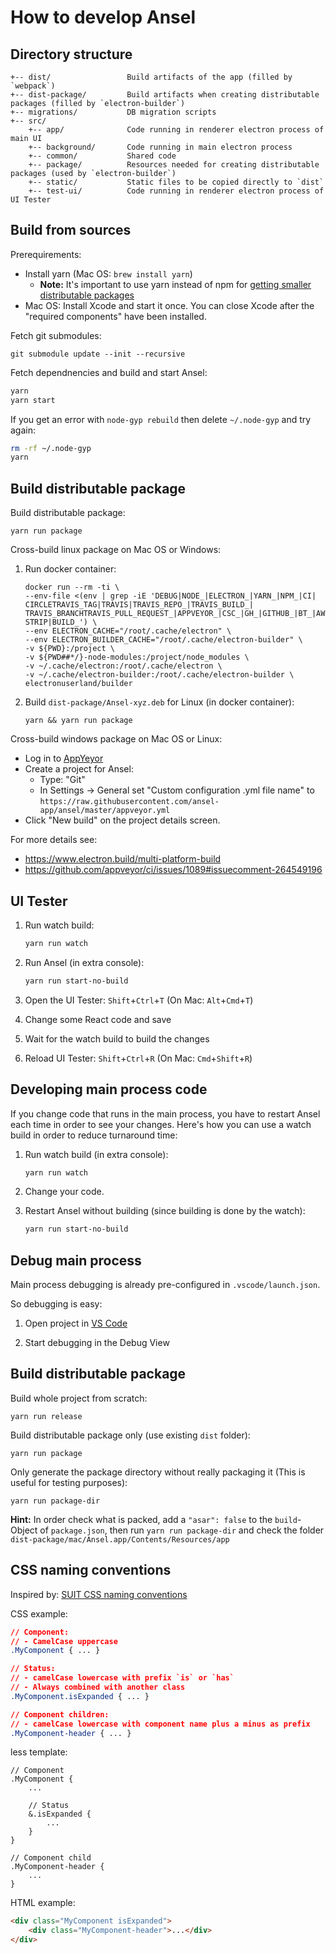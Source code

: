 How to develop Ansel
====================


Directory structure
-------------------

    +-- dist/                 Build artifacts of the app (filled by `webpack`)
    +-- dist-package/         Build artifacts when creating distributable packages (filled by `electron-builder`)
    +-- migrations/           DB migration scripts
    +-- src/
        +-- app/              Code running in renderer electron process of main UI
        +-- background/       Code running in main electron process
        +-- common/           Shared code
        +-- package/          Resources needed for creating distributable packages (used by `electron-builder`)
        +-- static/           Static files to be copied directly to `dist`
        +-- test-ui/          Code running in renderer electron process of UI Tester


Build from sources
------------------

Prerequirements:

  - Install yarn (Mac OS: `brew install yarn`)
    - **Note:** It's important to use yarn instead of npm for
      [getting smaller distributable packages](https://github.com/electron-userland/electron-builder/issues/1147#issuecomment-276284477)
  - Mac OS: Install Xcode and start it once. You can close Xcode after the "required components" have been installed.

Fetch git submodules:

    git submodule update --init --recursive

Fetch dependnencies and build and start Ansel:

```bash
yarn
yarn start
```

If you get an error with `node-gyp rebuild` then delete `~/.node-gyp` and try again:

```bash
rm -rf ~/.node-gyp
yarn
```


Build distributable package
---------------------------

Build distributable package:

    yarn run package

Cross-build linux package on Mac OS or Windows:

  1.  Run docker container:

          docker run --rm -ti \
          --env-file <(env | grep -iE 'DEBUG|NODE_|ELECTRON_|YARN_|NPM_|CI|  CIRCLETRAVIS_TAG|TRAVIS|TRAVIS_REPO_|TRAVIS_BUILD_|  TRAVIS_BRANCHTRAVIS_PULL_REQUEST_|APPVEYOR_|CSC_|GH_|GITHUB_|BT_|AWS_|  STRIP|BUILD_') \
          --env ELECTRON_CACHE="/root/.cache/electron" \
          --env ELECTRON_BUILDER_CACHE="/root/.cache/electron-builder" \
          -v ${PWD}:/project \
          -v ${PWD##*/}-node-modules:/project/node_modules \
          -v ~/.cache/electron:/root/.cache/electron \
          -v ~/.cache/electron-builder:/root/.cache/electron-builder \
          electronuserland/builder

  2.  Build `dist-package/Ansel-xyz.deb` for Linux (in docker container):

          yarn && yarn run package

Cross-build windows package on Mac OS or Linux:

  - Log in to [AppYeyor](https://www.appveyor.com/)
  - Create a project for Ansel:
    - Type: "Git"
    - In Settings -> General set "Custom configuration .yml file name" to `https://raw.githubusercontent.com/ansel-app/ansel/master/appveyor.yml`
  - Click "New build" on the project details screen.

For more details see:

  - https://www.electron.build/multi-platform-build
  - https://github.com/appveyor/ci/issues/1089#issuecomment-264549196


UI Tester
---------

1. Run watch build:
    ```bash
    yarn run watch
    ```

2. Run Ansel (in extra console):
    ```bash
    yarn run start-no-build
    ```

3. Open the UI Tester: `Shift`+`Ctrl`+`T` (On Mac: `Alt`+`Cmd`+`T`)

4. Change some React code and save

5. Wait for the watch build to build the changes

6. Reload UI Tester: `Shift`+`Ctrl`+`R` (On Mac: `Cmd`+`Shift`+`R`)



Developing main process code
----------------------------

If you change code that runs in the main process, you have to restart Ansel each time in order to see your changes.
Here's how you can use a watch build in order to reduce turnaround time:

1. Run watch build (in extra console):
    ```bash
    yarn run watch
    ```

2. Change your code.

3. Restart Ansel without building (since building is done by the watch):
    ```bash
    yarn run start-no-build
    ```



Debug main process
------------------

Main process debugging is already pre-configured in `.vscode/launch.json`.

So debugging is easy:

1. Open project in [VS Code](https://code.visualstudio.com/)

2. Start debugging in the Debug View



Build distributable package
---------------------------

Build whole project from scratch:

    yarn run release

Build distributable package only (use existing `dist` folder):

    yarn run package

Only generate the package directory without really packaging it (This is useful for testing purposes):

    yarn run package-dir

**Hint:** In order check what is packed, add a `"asar": false` to the `build`-Object of `package.json`, then run
`yarn run package-dir` and check the folder `dist-package/mac/Ansel.app/Contents/Resources/app`



CSS naming conventions
----------------------

Inspired by: [SUIT CSS naming conventions](https://github.com/suitcss/suit/blob/master/doc/naming-conventions.md)

CSS example:

```css
// Component:
// - CamelCase uppercase
.MyComponent { ... }

// Status:
// - camelCase lowercase with prefix `is` or `has`
// - Always combined with another class
.MyComponent.isExpanded { ... }

// Component children:
// - camelCase lowercase with component name plus a minus as prefix
.MyComponent-header { ... }
```

less template:

```less
// Component
.MyComponent {
    ...

    // Status
    &.isExpanded {
        ...
    }
}

// Component child
.MyComponent-header {
    ...
}
```

HTML example:

```html
<div class="MyComponent isExpanded">
    <div class="MyComponent-header">...</div>
</div>
```

